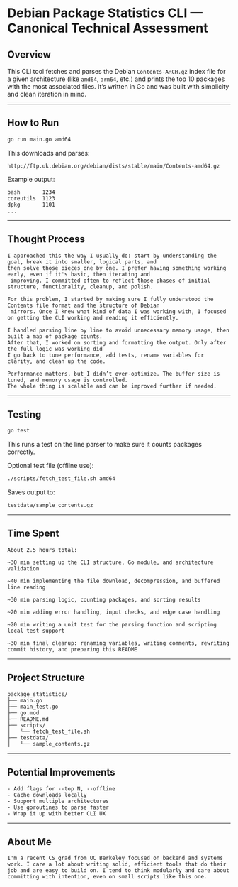 # Debian Package Statistics CLI — Canonical Technical Assessment

## Overview

This CLI tool fetches and parses the Debian `Contents-ARCH.gz` index file for a given architecture (like `amd64`, `arm64`, etc.) and prints the top 10 packages with the most associated files. It’s written in Go and was built with simplicity and clean iteration in mind.

---

## How to Run

```bash
go run main.go amd64
```

This downloads and parses:

```
http://ftp.uk.debian.org/debian/dists/stable/main/Contents-amd64.gz
```

Example output:

```
bash       1234
coreutils  1123
dpkg       1101
...
```

---

##  Thought Process

```
I approached this the way I usually do: start by understanding the goal, break it into smaller, logical parts, and
then solve those pieces one by one. I prefer having something working early, even if it's basic, then iterating and
 improving. I committed often to reflect those phases of initial structure, functionality, cleanup, and polish.

For this problem, I started by making sure I fully understood the Contents file format and the structure of Debian
 mirrors. Once I knew what kind of data I was working with, I focused on getting the CLI working and reading it efficiently.

I handled parsing line by line to avoid unnecessary memory usage, then built a map of package counts.
After that, I worked on sorting and formatting the output. Only after the full logic was working did
I go back to tune performance, add tests, rename variables for clarity, and clean up the code.

Performance matters, but I didn’t over-optimize. The buffer size is tuned, and memory usage is controlled.
The whole thing is scalable and can be improved further if needed.

```

---

## Testing

```bash
go test
```

This runs a test on the line parser to make sure it counts packages correctly.

Optional test file (offline use):

```bash
./scripts/fetch_test_file.sh amd64
```

Saves output to:

```
testdata/sample_contents.gz
```

---

## Time Spent

```
About 2.5 hours total:

~30 min setting up the CLI structure, Go module, and architecture validation

~40 min implementing the file download, decompression, and buffered line reading

~30 min parsing logic, counting packages, and sorting results

~20 min adding error handling, input checks, and edge case handling

~20 min writing a unit test for the parsing function and scripting local test support

~30 min final cleanup: renaming variables, writing comments, rewriting commit history, and preparing this README

```

---

## Project Structure

```
package_statistics/
├── main.go
├── main_test.go
├── go.mod
├── README.md
├── scripts/
│   └── fetch_test_file.sh
├── testdata/
│   └── sample_contents.gz
```

---

## Potential Improvements

```
- Add flags for --top N, --offline
- Cache downloads locally
- Support multiple architectures
- Use goroutines to parse faster
- Wrap it up with better CLI UX

```

---

## About Me

```
I'm a recent CS grad from UC Berkeley focused on backend and systems work. I care a lot about writing solid, efficient tools that do their job and are easy to build on. I tend to think modularly and care about committing with intention, even on small scripts like this one.

```
